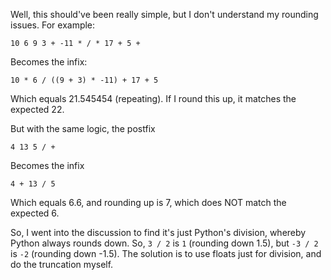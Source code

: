 Well, this should've been really simple, but I don't understand my rounding issues. For example:

    10 6 9 3 + -11 * / * 17 + 5 +

Becomes the infix:

    10 * 6 / ((9 + 3) * -11) + 17 + 5

Which equals 21.545454 (repeating). If I round this up, it matches the expected 22.

But with the same logic, the postfix

    4 13 5 / +

Becomes the infix

    4 + 13 / 5

Which equals 6.6, and rounding up is 7, which does NOT match the expected 6.

So, I went into the discussion to find it's just Python's division, whereby Python always rounds down. So, `3 / 2` is `1` (rounding down 1.5), but `-3 / 2` is `-2` (rounding down -1.5). The solution is to use floats just for division, and do the truncation myself.
